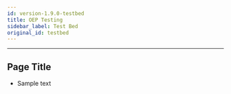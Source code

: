```yaml
---
id: version-1.9.0-testbed
title: OEP Testing
sidebar_label: Test Bed
original_id: testbed
---
```

------

## Page Title

- Sample text

